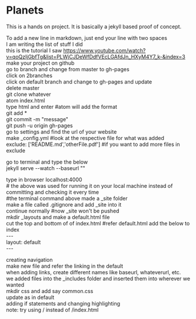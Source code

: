 # Planets
This is a hands on project. It is basically a jekyll based proof of concept.

To add a new line in markdown, just end your line with two spaces  
I am writing the list of stuff I did  
this is the tutorial I saw
https://www.youtube.com/watch?v=qoQzIjGbfTg&list=PLWjCJDeWfDdfVEcLGAfdJn_HXyM4Y7_k-&index=3  
make your project on github  
go to branch and change from master to gh-pages  
click on 2branches  
click on default branch and change to gh-pages and update  
delete master  
git clone whatever  
atom index.html  
type html and enter #atom will add the format  
git add *  
git commit -m "message"  
git push -u origin gh-pages  
go to settings and find the url of your website  
make \_config.yml #look at the respective file for what was added  
exclude: ['README.md','otherFile.pdf'] #if you want to add more files in exclude  

go to terminal and type the below  
jekyll serve --watch --baseurl ""

type in browser localhost:4000  
\# the above was used for running it on your local machine   instead of committing and checking it every time  
\#the terminal command above made a \_site folder  
make a file called .gitignore and add \_site into it  
continue normally #now \_site won't be pushed  
mkdir \_layouts and make a default.html file  
cut the top and bottom of of index.html #refer default.html
add the below to index  
\-\-\-  
layout: default  
\-\-\-  

creating navigation  
make new file and refer the linking in the default  
when adding links, create different names like baseurl, whateverurl, etc.  
we added files into the \_includes folder and inserted them into wherever we wanted  
mkdir css and add say common.css  
update as in default  
adding if statements and changing highlighting  
note: try using / instead of /index.html
